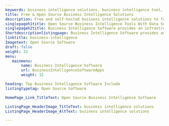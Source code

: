 ```yaml
---
keywords: business intelligence solutions, business intelligence tool, bi software, business intelligence and analytics software, business reporting software
title: Free & Open Source Business Intelligence Solutions
description: Free and self-hosted business intelligence solutions to facilitate the BI sector. All software listed here are capable to visualize data in well defined way.
singlepageh1title: Open Source Business Intelligence Tools With Data Security
singlepageh2title: Business Intelligence Software provides an infrastructure to give data insights and business analytics. Upgrade your business strategy with BI software. 
Shortdescriptionlistingpage: Business Intelligence Software provides an infrastructure to give data insights and business analytics. Upgrade your business strategy with BI software. 
linktitle: business-intelligence
Imagetext: Open Source Software
draft: false
weight: 32
menu:
   mainmenu: 
       name: Business Intelligence Software
       url: BusinessIntelligenceSoftwareApps
       weight: 32

heading: Top Business Intelligence Software Include
listingtypetag: Open Source Software

HomePage_Link_TitleText: Open Source Business Intelligence Software

ListingPage_HeaderImage_TitleText: business intelligence solutions
ListingPage_HeaderImage_AltText: business intelligence solutions

---
```


